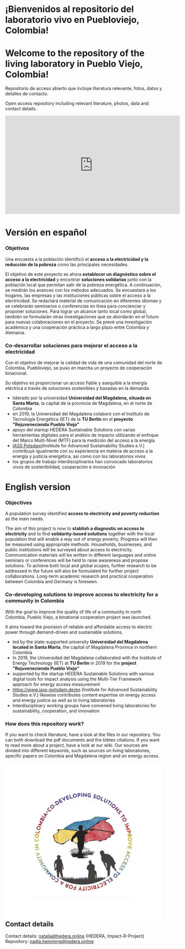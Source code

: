 # ¡Bienvenidos al repositorio del laboratorio vivo en Puebloviejo, Colombia!

# Welcome to the repository of the living laboratory in Pueblo Viejo, Colombia!


Repositorio de acceso abierto que incluye literatura relevante, fotos, datos y detalles de contacto. 

Open access repository including relevant literature, photos, data and contact details.


<iframe width="560" height="315" src="https://www.youtube.com/embed/gZjg6wSJtIw" title="YouTube video player" frameborder="0" allow="accelerometer; autoplay; clipboard-write; encrypted-media; gyroscope; picture-in-picture" allowfullscreen></iframe>






# Versión en español

### Objetivos

Una encuesta a la población identificó el **acceso a la electricidad y la reducción de la pobreza** como las principales necesidades. 

El objetivo de este proyecto es ahora **establecer un diagnóstico sobre el acceso a la electricidad** y encontrar **soluciones solidarias** junto con la población local que permitan salir de la pobreza energética.
A continuación, se medirán los avances con los métodos adecuados. Se encuestará a los hogares, las empresas y las instituciones públicas sobre el acceso a la electricidad. Se redactará material de comunicación en diferentes idiomas y se celebrarán seminarios o conferencias en línea para concienciar y proponer soluciones. Para lograr un alcance tanto local como global, también se formularán otras investigaciones que se abordarán en el futuro para nuevas colaboraciones en el proyecto. Se prevé una investigación académica y una cooperación práctica a largo plazo entre Colombia y Alemania.


### Co-desarrollar soluciones para mejorar el acceso a la electricidad 

Con el objetivo de mejorar la calidad de vida de una comunidad del norte de Colombia, Puebloviejo, se puso en marcha un proyecto de cooperación binacional. 

Su objetivo es proporcionar un acceso fiable y asequible a la energía eléctrica a través de soluciones sostenibles y basadas en la demanda. 

* liderado por la universidad **Universidad del Magdalena, situada en Santa Marta**, la capital de la provincia de Magdalena, en el norte de Colombia
* en 2019, la Universidad del Magdalena colaboró con el Instituto de Tecnología Energética (IET) de la **TU Berlín** en el **proyecto "Rejuveneciendo Pueblo Viejo"**
* apoyo del startup HEDERA Sustainable Solutions con varias herramientas digitales para el análisis de impacto utilizando el enfoque del Marco Multi-Nivel (MTF) para la medición del acceso a la energía
* [IASS Potsdam](https://www.iass-potsdam.de/en)(Institute for Advanced Sustainability Studies e.V.) contribuye igualmente con su experiencia en materia de acceso a la energía y justicia energética, así como con los laboratorios vivos
* los grupos de trabajo interdisciplinarios han convocado laboratorios vivos de sostenibilidad, cooperación e innovación




# English version

### Objectives

A population survey identified **access to electricity and poverty reduction** as the main needs. 

The aim of this project is now to **stablish a diagnostic on access to electricity** and to find **solidarity-based solutions** together with the local population that will enable a way out of energy poverty.
Progress will then be measured using appropriate methods. Households, businesses, and public institutions will be surveyed about access to electricity. Communication materials will be written in different languages and online seminars or conferences will be held to raise awareness and propose solutions. To achieve both local and global scopes, further research to be addressed in the future will also be formulated for further project collaborations. Long-term academic research and practical cooperation between Colombia and Germany is foreseen.

### Co-developing solutions to improve access to electricity for a community in Colombia

With the goal to improve the quality of life of a community in north Colombia, Pueblo Viejo, a binational cooperation project was launched. 

It aims toward the provision of reliable and affordable access to electric power through demand-driven and sustainable solutions.  


* led by the state-supported university **Universidad del Magdalena located in Santa Marta**, the capital of Magdalena Province in northern Colombia
* In 2019, the Universidad del Magdalena collaborated with the Institute of Energy Technology (IET) at **TU Berlin** in 2019 for the **project "Rejuveneciendo Pueblo Viejo"**
* supported by the startup HEDERA Sustainable Solutions with various digital tools for impact analysis using the Multi-Tier Framework approach for energy access measurement
* https://www.iass-potsdam.de/en (Institute for Advanced Sustainability Studies e.V.) likewise contributes content expertise on energy access and energy justice as well as to living laboratories
* Interdisciplinary working groups have convened living laboratories for sustainability, cooperation, and innovation

### How does this repository work? 

If you want to check literature, have a look at the files in our repository.  You can both download the pdf documents and the bibtex citations. If you want to read more about a project, have a look at our wiki.
Our sources are divided into different keywords, such as sources on living laboratories, specific papers on Colombia and Magdalena region and on energy access.


<img src="LOGO.jpg" 
     alt="Logo of the project" 
     style="float: left; margin-right: 10px;" />
     
     
     
## Contact details

Contact details: natalia@hedera.online (HEDERA, Impact-R-Project)
Repository: nadja.hemming@hedera.online


